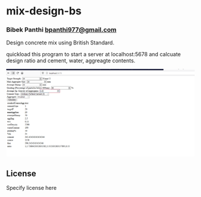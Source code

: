 # mix-design-bs
### Bibek Panthi <bpanthi977@gmail.com>

Design concrete mix using British Standard. 

quickload this program to start a server at localhost:5678 and calcuate design ratio and cement, water, aggreagte contents. 

![Screenshot](static/demo.png)

## License

Specify license here

